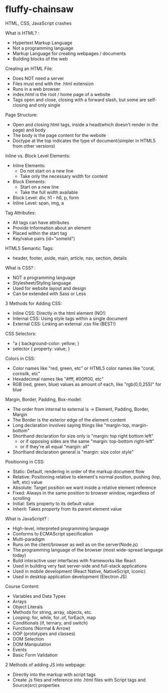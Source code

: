 # fluffy-chainsaw

HTML, CSS, JavaScript crashes

<!--  -->
<!-- HTML Cheat Sheet -->
<!--  -->

What is HTML? :

- Hypertext Markup Language
- Not a programming language
- Markup Language for creating webpages / documents
- Building blocks of the web

Creating an HTML File:

- Does NOT need a server
- Files must end with the .html extension
- Runs in a web browser
- index.html is the root / home page of a website
- Tags open and close, closing with a forward slash, but some are self-closing and only single

Page Structure:

- Open and closing html tags, inside a head(which doesn't render in the page) and body
- The body is the page content for the website
- Doctype at the top indicates the type of document(simpler in HTML5 from other versions)

Inline vs. Block Level Elements:

- Inline Elements:
  - Do not start on a new line
  - Take only the necessary width for content
- Block Elements:
  - Start on a new line
  - Take the full width available
- Block Level: div, h1 - h6, p, form
- Inline Level: span, img, a

Tag Attributes:

<!--
Sample:
<tagname attrubuteName="attrubuteValue">content</tagname>
Example:
<h1 title="My Company">About Us</h1>
 -->

- All tags can have attributes
- Provide Information about an element
- Placed within the start tag
- Key/value pairs (id="someId")

HTML5 Semantic Tags:

<!-- A semantic element clearly describes its meaning to both the browser and the developer -->

- header, footer, aside, main, article, nav, section, details

<!--  -->
<!-- CSS Cheat Sheet -->
<!--  -->

What is CSS? :

- NOT a programming language
- Stylesheet/Styling language
- Used for website layout and design
- Can be extended with Sass or Less

3 Methods for Adding CSS:

- Inline CSS: Directly in the html element (NO!)
- Internal CSS: Using style tags within a single document
- External CSS: Linking an external .css file (BEST!)

CSS Selectors:

- "a { background-color: yellow; }
- selector { property: value; }

Colors in CSS:

- Color names like "red, green, etc" or HTML5 color names like "coral, cornsilk, etc"
- Hexadecimal names like "#fff, #00ff00, etc"
- RGB (red, green, blue) values as amount of each, like "rgb(0,0,255)" for blue

Margin, Border, Padding, Box-model:

- The order from internal to external is -> Element, Padding, Border, Margin
- The Border is the exterior edge of the element content
- Long declaration involves saying things like "margin-top, margin-bottom"
- Shorthand declaration for size only is "margin: top right bottom left"
  - or if opposing sides are the same "margin: top-bottom right-left"
  - or if they're all equal "margin: all"
- Shorthand declaration general is "margin: size color style"

Positioning in CSS:

- Static: Default, rendering in order of the markup document flow
- Relative: Positioning relative to element's normal position, pushing (top, left, etc) value
- Absolute: Target position we want inside a relative element reference
- Fixed: Always in the same position to browser window, regardless of scrolling
- Initial: Sets property to its default value
- Inherit: Takes property from its parent element value

<!--  -->
<!-- JavaScript Cheat Sheet -->
<!--  -->

What is JavaScript? :

- High-level, interpreted programming language
- Conforms to ECMAScript specification
- Multi-paradigm
- Runs on the client/browser as well as on the server(Node.js)
- The programming language of the browser (most wide-spread language today)
- Build interactive user interfaces with frameworks like React
- Used in building very fast server-side and full-stack applications
- Used in mobile development (React Native, NativeScript, Iconic)
- Used in desktop application development (Electron JS)

Course Content:

- Variables and Data Types
- Arrays
- Object Literals
- Methods for string, array, objects, etc.
- Looping: for, while, for..of, forEach, map
- Conditionals (if, ternary, and switch)
- Functions (Normal & Arrow)
- OOP (prototypes and classes)
- DOM Selection
- DOM Manipulation
- Events
- Basic Form Validation

2 Methods of adding JS into webpage:

- Directly into the markup with script tags <!-- <script>alert("hello world");</script> -->
- Create .js files and reference into .html files with Script tags and Source(src) properties
